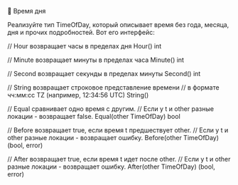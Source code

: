 🤔 Время дня

Реализуйте тип TimeOfDay, который описывает время без года, месяца, дня и прочих подробностей. Вот его интерфейс:

// Hour возвращает часы в пределах дня
Hour() int

// Minute возвращает минуты в пределах часа
Minute() int

// Second возвращает секунды в пределах минуты
Second() int

// String возвращает строковое представление времени
// в формате чч:мм:сс TZ (например, 12:34:56 UTC)
String()

// Equal сравнивает одно время с другим.
// Если у t и other разные локации - возвращает false.
Equal(other TimeOfDay) bool

// Before возвращает true, если время t предшествует other.
// Если у t и other разные локации - возвращает ошибку.
Before(other TimeOfDay) (bool, error)

// After возвращает true, если время t идет после other.
// Если у t и other разные локации - возвращает ошибку.
After(other TimeOfDay) (bool, error)